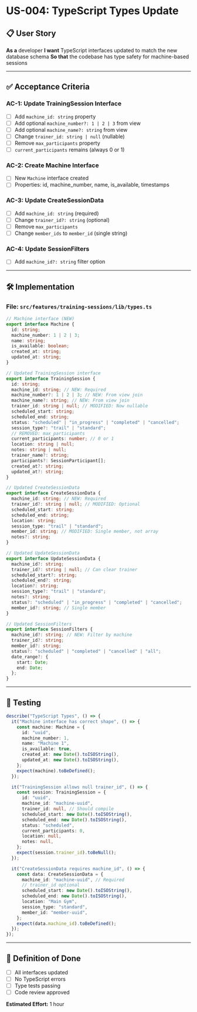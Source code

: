 # US-004: TypeScript Types Update

## 📋 User Story

**As a** developer
**I want** TypeScript interfaces updated to match the new database schema
**So that** the codebase has type safety for machine-based sessions

---

## ✅ Acceptance Criteria

### AC-1: Update TrainingSession Interface

- [ ] Add `machine_id: string` property
- [ ] Add optional `machine_number?: 1 | 2 | 3` from view
- [ ] Add optional `machine_name?: string` from view
- [ ] Change `trainer_id: string | null` (nullable)
- [ ] Remove `max_participants` property
- [ ] `current_participants` remains (always 0 or 1)

### AC-2: Create Machine Interface

- [ ] New `Machine` interface created
- [ ] Properties: id, machine_number, name, is_available, timestamps

### AC-3: Update CreateSessionData

- [ ] Add `machine_id: string` (required)
- [ ] Change `trainer_id?: string` (optional)
- [ ] Remove `max_participants`
- [ ] Change `member_ids` to `member_id` (single string)

### AC-4: Update SessionFilters

- [ ] Add `machine_id?: string` filter option

---

## 🛠️ Implementation

### File: `src/features/training-sessions/lib/types.ts`

```typescript
// Machine interface (NEW)
export interface Machine {
  id: string;
  machine_number: 1 | 2 | 3;
  name: string;
  is_available: boolean;
  created_at: string;
  updated_at: string;
}

// Updated TrainingSession interface
export interface TrainingSession {
  id: string;
  machine_id: string; // NEW: Required
  machine_number?: 1 | 2 | 3; // NEW: From view join
  machine_name?: string; // NEW: From view join
  trainer_id: string | null; // MODIFIED: Now nullable
  scheduled_start: string;
  scheduled_end: string;
  status: "scheduled" | "in_progress" | "completed" | "cancelled";
  session_type?: "trail" | "standard";
  // REMOVED: max_participants
  current_participants: number; // 0 or 1
  location: string | null;
  notes: string | null;
  trainer_name?: string;
  participants?: SessionParticipant[];
  created_at?: string;
  updated_at?: string;
}

// Updated CreateSessionData
export interface CreateSessionData {
  machine_id: string; // NEW: Required
  trainer_id?: string | null; // MODIFIED: Optional
  scheduled_start: string;
  scheduled_end: string;
  location: string;
  session_type: "trail" | "standard";
  member_id: string; // MODIFIED: Single member, not array
  notes?: string;
}

// Updated UpdateSessionData
export interface UpdateSessionData {
  machine_id?: string;
  trainer_id?: string | null; // Can clear trainer
  scheduled_start?: string;
  scheduled_end?: string;
  location?: string;
  session_type?: "trail" | "standard";
  notes?: string;
  status?: "scheduled" | "in_progress" | "completed" | "cancelled";
  member_id?: string; // Single member
}

// Updated SessionFilters
export interface SessionFilters {
  machine_id?: string; // NEW: Filter by machine
  trainer_id?: string;
  member_id?: string;
  status?: "scheduled" | "completed" | "cancelled" | "all";
  date_range?: {
    start: Date;
    end: Date;
  };
}
```

---

## 🧪 Testing

```typescript
describe("TypeScript Types", () => {
  it("Machine interface has correct shape", () => {
    const machine: Machine = {
      id: "uuid",
      machine_number: 1,
      name: "Machine 1",
      is_available: true,
      created_at: new Date().toISOString(),
      updated_at: new Date().toISOString(),
    };
    expect(machine).toBeDefined();
  });

  it("TrainingSession allows null trainer_id", () => {
    const session: TrainingSession = {
      id: "uuid",
      machine_id: "machine-uuid",
      trainer_id: null, // Should compile
      scheduled_start: new Date().toISOString(),
      scheduled_end: new Date().toISOString(),
      status: "scheduled",
      current_participants: 0,
      location: null,
      notes: null,
    };
    expect(session.trainer_id).toBeNull();
  });

  it("CreateSessionData requires machine_id", () => {
    const data: CreateSessionData = {
      machine_id: "machine-uuid", // Required
      // trainer_id optional
      scheduled_start: new Date().toISOString(),
      scheduled_end: new Date().toISOString(),
      location: "Main Gym",
      session_type: "standard",
      member_id: "member-uuid",
    };
    expect(data.machine_id).toBeDefined();
  });
});
```

---

## 🎯 Definition of Done

- [ ] All interfaces updated
- [ ] No TypeScript errors
- [ ] Type tests passing
- [ ] Code review approved

**Estimated Effort:** 1 hour
